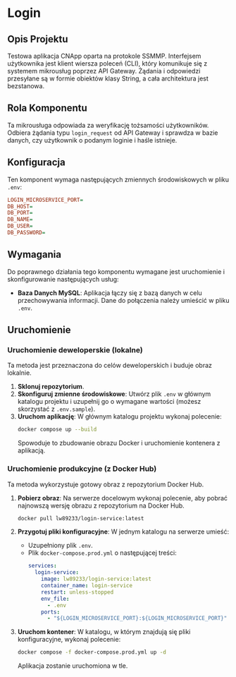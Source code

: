 # Login

## Opis Projektu

Testowa aplikacja CNApp oparta na protokole SSMMP. Interfejsem użytkownika jest klient wiersza poleceń (CLI), który komunikuje się z systemem mikrousług poprzez API Gateway. Żądania i odpowiedzi przesyłane są w formie obiektów klasy String, a cała architektura jest bezstanowa.

## Rola Komponentu

Ta mikrousługa odpowiada za weryfikację tożsamości użytkowników. Odbiera żądania typu `login_request` od API Gateway i sprawdza w bazie danych, czy użytkownik o podanym loginie i haśle istnieje.

## Konfiguracja

Ten komponent wymaga następujących zmiennych środowiskowych w pliku `.env`:
```ini
LOGIN_MICROSERVICE_PORT=
DB_HOST=
DB_PORT=
DB_NAME=
DB_USER=
DB_PASSWORD=
```
## Wymagania

Do poprawnego działania tego komponentu wymagane jest uruchomienie i skonfigurowanie następujących usług:

* **Baza Danych MySQL**: Aplikacja łączy się z bazą danych w celu przechowywania informacji. Dane do połączenia należy umieścić w pliku `.env`.

## Uruchomienie

### Uruchomienie deweloperskie (lokalne)

Ta metoda jest przeznaczona do celów deweloperskich i buduje obraz lokalnie.

1.  **Sklonuj repozytorium**.
2.  **Skonfiguruj zmienne środowiskowe**: Utwórz plik `.env` w głównym katalogu projektu i uzupełnij go o wymagane wartości (możesz skorzystać z `.env.sample`).
3.  **Uruchom aplikację**: W głównym katalogu projektu wykonaj polecenie:
    ```bash
    docker compose up --build
    ```
    Spowoduje to zbudowanie obrazu Docker i uruchomienie kontenera z aplikacją.

### Uruchomienie produkcyjne (z Docker Hub)

Ta metoda wykorzystuje gotowy obraz z repozytorium Docker Hub.

1.  **Pobierz obraz**: Na serwerze docelowym wykonaj polecenie, aby pobrać najnowszą wersję obrazu z repozytorium na Docker Hub.
    ```bash
    docker pull lw89233/login-service:latest
    ```

2.  **Przygotuj pliki konfiguracyjne**: W jednym katalogu na serwerze umieść:
    * Uzupełniony plik `.env`.
    * Plik `docker-compose.prod.yml` o następującej treści:
        ```yaml
        services:
          login-service:
            image: lw89233/login-service:latest
            container_name: login-service
            restart: unless-stopped
            env_file:
              - .env
            ports:
              - "${LOGIN_MICROSERVICE_PORT}:${LOGIN_MICROSERVICE_PORT}"
        ```

3.  **Uruchom kontener**: W katalogu, w którym znajdują się pliki konfiguracyjne, wykonaj polecenie:
    ```bash
    docker compose -f docker-compose.prod.yml up -d
    ```
    Aplikacja zostanie uruchomiona w tle.